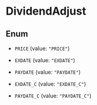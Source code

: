 

# DividendAdjust

## Enum


* `PRICE` (value: `"PRICE"`)

* `EXDATE` (value: `"EXDATE"`)

* `PAYDATE` (value: `"PAYDATE"`)

* `EXDATE_C` (value: `"EXDATE_C"`)

* `PAYDATE_C` (value: `"PAYDATE_C"`)



